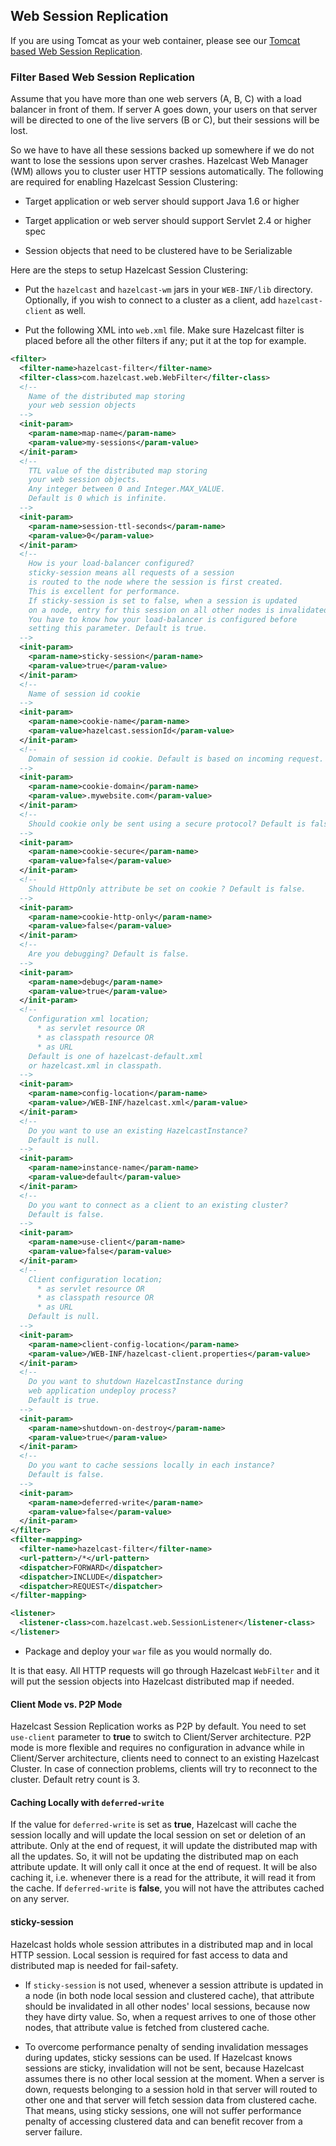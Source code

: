 
## Web Session Replication

If you are using Tomcat as your web container, please see our [Tomcat based Web Session Replication](#tomcat-based-web-session-replication).

### Filter Based Web Session Replication

Assume that you have more than one web servers (A, B, C) with a load balancer in front of them. If server A goes down, your users on that server will be directed to one of the live servers (B or C), but their sessions will be lost.

So we have to have all these sessions backed up somewhere if we do not want to lose the sessions upon server crashes. Hazelcast Web Manager (WM) allows you to cluster user HTTP sessions automatically. The following are required for enabling Hazelcast Session Clustering:

-   Target application or web server should support Java 1.6 or higher

-   Target application or web server should support Servlet 2.4 or higher spec

-   Session objects that need to be clustered have to be Serializable

Here are the steps to setup Hazelcast Session Clustering:

-	Put the `hazelcast` and `hazelcast-wm` jars in your `WEB-INF/lib` directory. Optionally, if you wish to connect to a cluster as a client, add `hazelcast-client` as well.

-	Put the following XML into `web.xml` file. Make sure Hazelcast filter is placed before all the other filters if any; put it at the top for example.

```xml             
<filter>
  <filter-name>hazelcast-filter</filter-name>
  <filter-class>com.hazelcast.web.WebFilter</filter-class>
  <!--
    Name of the distributed map storing
    your web session objects
  -->
  <init-param>
    <param-name>map-name</param-name>
    <param-value>my-sessions</param-value>
  </init-param>
  <!--
    TTL value of the distributed map storing
    your web session objects.
    Any integer between 0 and Integer.MAX_VALUE.
    Default is 0 which is infinite.
  -->
  <init-param>
    <param-name>session-ttl-seconds</param-name>
    <param-value>0</param-value>
  </init-param>
  <!--
    How is your load-balancer configured?
    sticky-session means all requests of a session
    is routed to the node where the session is first created.
    This is excellent for performance.
    If sticky-session is set to false, when a session is updated
    on a node, entry for this session on all other nodes is invalidated.
    You have to know how your load-balancer is configured before
    setting this parameter. Default is true.
  -->
  <init-param>
    <param-name>sticky-session</param-name>
    <param-value>true</param-value>
  </init-param>
  <!--
    Name of session id cookie
  -->
  <init-param>
    <param-name>cookie-name</param-name>
    <param-value>hazelcast.sessionId</param-value>
  </init-param>
  <!--
    Domain of session id cookie. Default is based on incoming request.
  -->
  <init-param>
    <param-name>cookie-domain</param-name>
    <param-value>.mywebsite.com</param-value>
  </init-param>
  <!--
    Should cookie only be sent using a secure protocol? Default is false.
  -->
  <init-param>
    <param-name>cookie-secure</param-name>
    <param-value>false</param-value>
  </init-param>
  <!--
    Should HttpOnly attribute be set on cookie ? Default is false.
  -->
  <init-param>
    <param-name>cookie-http-only</param-name>
    <param-value>false</param-value>
  </init-param>
  <!--
    Are you debugging? Default is false.
  -->
  <init-param>
    <param-name>debug</param-name>
    <param-value>true</param-value>
  </init-param>
  <!--
    Configuration xml location;
      * as servlet resource OR
      * as classpath resource OR
      * as URL
    Default is one of hazelcast-default.xml
    or hazelcast.xml in classpath.
  -->
  <init-param>
    <param-name>config-location</param-name>
    <param-value>/WEB-INF/hazelcast.xml</param-value>
  </init-param>
  <!--
    Do you want to use an existing HazelcastInstance?
    Default is null.
  -->
  <init-param>
    <param-name>instance-name</param-name>
    <param-value>default</param-value>
  </init-param>
  <!--
    Do you want to connect as a client to an existing cluster?
    Default is false.
  -->
  <init-param>
    <param-name>use-client</param-name>
    <param-value>false</param-value>
  </init-param>
  <!--
    Client configuration location;
      * as servlet resource OR
      * as classpath resource OR
      * as URL
    Default is null.
  -->
  <init-param>
    <param-name>client-config-location</param-name>
    <param-value>/WEB-INF/hazelcast-client.properties</param-value>
  </init-param>
  <!--
    Do you want to shutdown HazelcastInstance during
    web application undeploy process?
    Default is true.
  -->
  <init-param>
    <param-name>shutdown-on-destroy</param-name>
    <param-value>true</param-value>
  </init-param>
  <!--
    Do you want to cache sessions locally in each instance?
    Default is false.
  -->
  <init-param>
    <param-name>deferred-write</param-name>
    <param-value>false</param-value>
  </init-param>
</filter>
<filter-mapping>
  <filter-name>hazelcast-filter</filter-name>
  <url-pattern>/*</url-pattern>
  <dispatcher>FORWARD</dispatcher>
  <dispatcher>INCLUDE</dispatcher>
  <dispatcher>REQUEST</dispatcher>
</filter-mapping>

<listener>
  <listener-class>com.hazelcast.web.SessionListener</listener-class>
</listener>
```

- Package and deploy your `war` file as you would normally do.

It is that easy. All HTTP requests will go through Hazelcast `WebFilter` and it will put the session objects into Hazelcast distributed map if needed.

#### Client Mode vs. P2P Mode

Hazelcast Session Replication works as P2P by default. You need to set `use-client` parameter to **true** to switch to Client/Server architecture. P2P mode is more flexible and requires no configuration in advance while in Client/Server architecture, clients need to connect to an existing Hazelcast Cluster. In case of connection problems, clients will try to reconnect to the cluster. Default retry count is 3.

#### Caching Locally with `deferred-write`

If the value for `deferred-write` is set as **true**, Hazelcast will cache the session locally and will update the local session on set or deletion of an attribute. Only at the end of request, it will update the distributed map with all the updates. So, it will not be updating the distributed map on each attribute update. It will only call it once at the end of request. It will be also caching it, i.e. whenever there is a read for the attribute, it will read it from the cache. If `deferred-write` is **false**, you will not have the attributes cached on any server.

#### sticky-session

Hazelcast holds whole session attributes in a distributed map and in local HTTP session. Local session is required for fast access to data and distributed map is needed for fail-safety.

- If `sticky-session` is not used, whenever a session attribute is updated in a node (in both node local session and clustered cache), that attribute should be invalidated in all other nodes' local sessions, because now they have dirty value. So, when a request arrives to one of those other nodes, that attribute value is fetched from clustered cache.

- To overcome performance penalty of sending invalidation messages during updates, sticky sessions can be used. If Hazelcast knows sessions are sticky, invalidation will not be sent, because Hazelcast assumes there is no other local session at the moment. When a server is down, requests belonging to a session hold in that server will routed to other one and that server will fetch session data from clustered cache. That means, using sticky sessions, one will not suffer performance penalty of accessing clustered data and can benefit recover from a server failure.



<br></br>